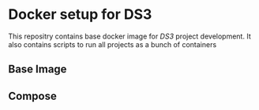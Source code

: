 # Docker setup for DS3

This repositry contains base docker image for *DS3* project development. It also contains scripts to run all projects as a bunch of containers

## Base Image

## Compose
